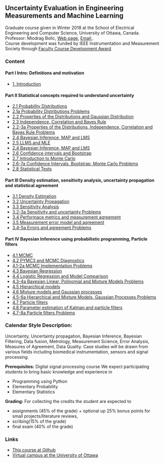 ## Uncertainty Evaluation in Engineering Measurements and Machine Learning

Graduate course given in Winter 2018 at the School of Electrical Engineering and Computer Science, University of Ottawa, Canada. <br>
Professor: Miodrag Bolic, [Web page](https://www.site.uottawa.ca/~mbolic), [Email ](mailto:mbolic@site.uottawa.ca). <br>
Course development was funded by IEEE Instrumentation and Measurement Society through [Faculty Course Development Award](http://ieee-ims.org/form/faculty-course-development-award). <br>


### Content
#### Part I Intro: Definitions and motivation
* [1. Introduction](https://github.com/Health-Devices/Course-Uncertainty-Evaluation-in-Measurements-and-Machine-Learning/tree/master/Course%20Material/1.%20Probability%20Distributions.ipynb) <br>

#### Part II Statistical concepts required to understand uncertainty
* [2.1 Probability Distributions](https://github.com/Health-Devices/Course-Uncertainty-Evaluation-in-Measurements-and-Machine-Learning/tree/master/Course%20Material/2.1.%20Probability%20Distributions.ipynb) <br>
* [2.1a Probability Distributions Problems  ](https://github.com/Health-Devices/Course-Uncertainty-Evaluation-in-Measurements-and-Machine-Learning/tree/master/Course%20Material/2.1a%20Probability%20Distributions%20Problems.ipynb) <br>
* [2.2 Properties of the Distributions and Gaussian Distribution](https://github.com/Health-Devices/Course-Uncertainty-Evaluation-in-Measurements-and-Machine-Learning/tree/master/Course%20Material/1.%20Probability%20Distributions.ipynb) <br>
* [2.3 Independence, Correlation and Bayes Rule](https://github.com/Health-Devices/Course-Uncertainty-Evaluation-in-Measurements-and-Machine-Learning/tree/master/Course%20Material/1.%20Probability%20Distributions.ipynb) <br>
* [2.2-3a Properties of the Distributions, Independence, Correlation and Bayes Rule Problems  ](https://github.com/Health-Devices/Course-Uncertainty-Evaluation-in-Measurements-and-Machine-Learning/tree/master/Course%20Material/2.2-3a%20Properties%20of%20the%20Distributions,%20Independence,%20Correlation%20and%20Bayes%20Rule%20Problems.ipynb) <br>
* [2.4 Bayesian Inference, MAP and LMS](https://github.com/Health-Devices/Course-Uncertainty-Evaluation-in-Measurements-and-Machine-Learning/tree/master/Course%20Material/2.4%20Bayesian%20Inference,%20MAP%20and%20LMS.ipynb) <br>
* [2.5 LLMS and MLE](https://github.com/Health-Devices/Course-Uncertainty-Evaluation-in-Measurements-and-Machine-Learning/tree/master/Course%20Material/2.5%20LLMS%20and%20MLE.ipynb) <br>
* [2.4 Bayesian Inference, MAP and LMS](https://github.com/Health-Devices/Course-Uncertainty-Evaluation-in-Measurements-and-Machine-Learning/tree/master/Course%20Material/2.4-5a%20Bayesian%20Inference,%20MAP,%20LMS,%20LLMS%20and%20MLE%20Problems.ipynb) <br>
* [2.6 Confidence intervals and Bootstrap](https://github.com/Health-Devices/Course-Uncertainty-Evaluation-in-Measurements-and-Machine-Learning/tree/master/Course%20Material/2.6%20Confidence%20intervals%20and%20Bootstrap.ipynb) <br>
* [2.7 Introduction to Monte Carlo](https://github.com/Health-Devices/Course-Uncertainty-Evaluation-in-Measurements-and-Machine-Learning/tree/master/Course%20Material/2.7%20Introduction%20to%20Monte%20Carlo.ipynb) <br>
* [2.6-7a Confidence Intervals, Bootstrap, Monte Carlo Problems](https://github.com/Health-Devices/Course-Uncertainty-Evaluation-in-Measurements-and-Machine-Learning/tree/master/Course%20Material/2.6-7a%20Confidence%20Intervals,%20Bootstrap,%20Monte%20Carlo%20Problems.ipynb) <br>
* [2.8 Statistical Tests](https://github.com/Health-Devices/Course-Uncertainty-Evaluation-in-Measurements-and-Machine-Learning/tree/master/Course%20Material/2.8%20Statistical%20Tests.ipynb) <br>


#### Part III Density estimation, sensitivity analysis, uncertainty propagation and statistical agreement
* [3.1 Density Estimation](https://github.com/Health-Devices/Course-Uncertainty-Evaluation-in-Measurements-and-Machine-Learning/tree/master/Course%20Material/3.1%20Density%20Estimation.ipynb) <br>
* [3.2 Uncertainty Propagation](https://github.com/Health-Devices/Course-Uncertainty-Evaluation-in-Measurements-and-Machine-Learning/tree/master/Course%20Material/3.2%20Uncertainty%20Propagation.ipynb) <br>
* [3.3 Sensitivity Analysis](https://github.com/Health-Devices/Course-Uncertainty-Evaluation-in-Measurements-and-Machine-Learning/tree/master/Course%20Material/3.3%20Sensitivity%20Analysis.ipynb) <br>
* [3.2-3a Sensitivity and uncertainty Problems](https://github.com/Health-Devices/Course-Uncertainty-Evaluation-in-Measurements-and-Machine-Learning/tree/master/Course%20Material/3.2-3a%20Sensitivity%20and%20uncertainty%20Problems.ipynb) <br>
* [3.4 Performace metrics and measurement agreement](https://github.com/Health-Devices/Course-Uncertainty-Evaluation-in-Measurements-and-Machine-Learning/tree/master/Course%20Material/3.4%20Performace%20metrics%20and%20measurement%20agreement.ipynb) <br>
* [3.5 Measurement error model and agreement](https://github.com/Health-Devices/Course-Uncertainty-Evaluation-in-Measurements-and-Machine-Learning/tree/master/Course%20Material/3.5%20Measurement%20error%20model%20and%20agreement.ipynb) <br>
* [3.4-5a Errors and agreement Problems](https://github.com/Health-Devices/Course-Uncertainty-Evaluation-in-Measurements-and-Machine-Learning/tree/master/Course%20Material/3.4-5a%20Errors%20and%20agreement%20Problems.ipynb) <br>


#### Part IV Bayesian Inference using probabilistic programming, Particle filters
* [4.1 MCMC](https://github.com/Health-Devices/Course-Uncertainty-Evaluation-in-Measurements-and-Machine-Learning/tree/master/Course%20Material/4.1%20MCMC.ipynb) <br>
* [4.2 PYMC3 and MCMC Diagnostics](https://github.com/Health-Devices/Course-Uncertainty-Evaluation-in-Measurements-and-Machine-Learning/tree/master/Course%20Material/4.2%20PYMC3%20and%20MCMC%20Diagnostics.ipynb) <br>
* [4.1-2a MCMC Implementation Problems](https://github.com/Health-Devices/Course-Uncertainty-Evaluation-in-Measurements-and-Machine-Learning/tree/master/Course%20Material/4.1-2a%20MCMC%20Implementation%20Problems.ipynb) <br>
* [4.3 Bayesian Regression](https://github.com/Health-Devices/Course-Uncertainty-Evaluation-in-Measurements-and-Machine-Learning/tree/master/Course%20Material/4.3%20Bayesian%20Regression.ipynb) <br>
* [4.4 Logistic Regression and Model Comparison](https://github.com/Health-Devices/Course-Uncertainty-Evaluation-in-Measurements-and-Machine-Learning/tree/master/Course%20Material/4.4%20Logistic%20Regression%20and%20Model%20Comparison.ipynb) <br>
* [4.3-4a Bayesian Linear, Polinomial and Mixture Models Problems](https://github.com/Health-Devices/Course-Uncertainty-Evaluation-in-Measurements-and-Machine-Learning/tree/master/Course%20Material/4.3-4a%20Bayesian%20Linear,%20Polinomial%20and%20Mixture%20Models%20Problems.ipynb) <br>
* [4.5 Hierarchical models](https://github.com/Health-Devices/Course-Uncertainty-Evaluation-in-Measurements-and-Machine-Learning/tree/master/Course%20Material/4.5%20Hierarchical%20models.ipynb) <br>
* [4.6 Mixture models and Gaussian processes](https://github.com/Health-Devices/Course-Uncertainty-Evaluation-in-Measurements-and-Machine-Learning/tree/master/Course%20Material/4.6%20Mixture%20models%20and%20Gaussian%20processes.ipynb) <br>
* [4.5-6a Hierarchical and Mixture Models, Gaussian Processes Problems](https://github.com/Health-Devices/Course-Uncertainty-Evaluation-in-Measurements-and-Machine-Learning/tree/master/Course%20Material/4.5-6a%20Hierarchical%20and%20Mixture%20Models,%20Gaussian%20Processes%20Problems.ipynb) <br>
* [4.7 Particle filters](https://github.com/Health-Devices/Course-Uncertainty-Evaluation-in-Measurements-and-Machine-Learning/tree/master/Course%20Material/4.7%20Particle%20filters.ipynb) <br>
* [4.8 Parameter estimation of Kalman and particle filters](https://github.com/Health-Devices/Course-Uncertainty-Evaluation-in-Measurements-and-Machine-Learning/tree/master/Course%20Material/4.8%20Parameter%20estimation%20of%20Kalman%20and%20particle%20filters.ipynb) <br>
* [4.7-8a Particle filters Problems](https://github.com/Health-Devices/Course-Uncertainty-Evaluation-in-Measurements-and-Machine-Learning/tree/master/Course%20Material/4.7-8a%20Particle%20filters%20Problems.ipynb) <br>


### Calendar Style Description:
Uncertainty, Uncertainty propagation, Bayesian Inference, Bayesian Filtering, Data fusion, Metrology, Measurement Science, Error Analysis, Measures of Agreement, Data Quality.  Case studies will be drawn from various fields including biomedical instrumentation, sensors and signal processing.

**Prerequisites:** Digital signal processing course
We expect participating students to bring basic knowledge and experience in
* Programming using Python
* Elementary Probability
* Elementary Statistics

**Grading:** For collecting the credits the student are expected to
* assignments (45% of the grade) + optional up 25% bonus points for small projects/literature reviews,
* scribing(15% of the grade)
* final exam (40% of the grade)



### Links

* [This course at Github](https://github.com/Health-Devices/Course-Uncertainty-Evaluation-in-Measurements-and-Machine-Learning) <br>
* [Virtual campus at the University of Ottawa](https://idp3.uottawa.ca/idp/login.jsp?actionUrl=%2Fidp%2FAuthn%2FUserPassword)
